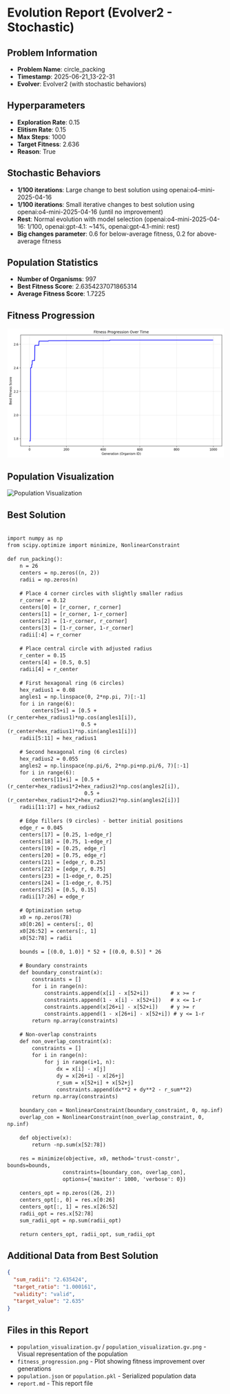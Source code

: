 # Evolution Report (Evolver2 - Stochastic)

## Problem Information
- **Problem Name**: circle_packing
- **Timestamp**: 2025-06-21_13-22-31
- **Evolver**: Evolver2 (with stochastic behaviors)

## Hyperparameters
- **Exploration Rate**: 0.15
- **Elitism Rate**: 0.15
- **Max Steps**: 1000
- **Target Fitness**: 2.636
- **Reason**: True

## Stochastic Behaviors
- **1/100 iterations**: Large change to best solution using openai:o4-mini-2025-04-16
- **1/100 iterations**: Small iterative changes to best solution using openai:o4-mini-2025-04-16 (until no improvement)
- **Rest**: Normal evolution with model selection (openai:o4-mini-2025-04-16: 1/100, openai:gpt-4.1: ~14%, openai:gpt-4.1-mini: rest)
- **Big changes parameter**: 0.6 for below-average fitness, 0.2 for above-average fitness

## Population Statistics
- **Number of Organisms**: 997
- **Best Fitness Score**: 2.6354237071865314
- **Average Fitness Score**: 1.7225

## Fitness Progression
![Fitness Progression](fitness_progression.png)

## Population Visualization
![Population Visualization](population_visualization.gv.png)

## Best Solution
```

import numpy as np
from scipy.optimize import minimize, NonlinearConstraint

def run_packing():
    n = 26
    centers = np.zeros((n, 2))
    radii = np.zeros(n)
    
    # Place 4 corner circles with slightly smaller radius
    r_corner = 0.12
    centers[0] = [r_corner, r_corner]
    centers[1] = [r_corner, 1-r_corner]
    centers[2] = [1-r_corner, r_corner]
    centers[3] = [1-r_corner, 1-r_corner]
    radii[:4] = r_corner
    
    # Place central circle with adjusted radius
    r_center = 0.15
    centers[4] = [0.5, 0.5]
    radii[4] = r_center
    
    # First hexagonal ring (6 circles)
    hex_radius1 = 0.08
    angles1 = np.linspace(0, 2*np.pi, 7)[:-1]
    for i in range(6):
        centers[5+i] = [0.5 + (r_center+hex_radius1)*np.cos(angles1[i]), 
                        0.5 + (r_center+hex_radius1)*np.sin(angles1[i])]
    radii[5:11] = hex_radius1
    
    # Second hexagonal ring (6 circles)
    hex_radius2 = 0.055
    angles2 = np.linspace(np.pi/6, 2*np.pi+np.pi/6, 7)[:-1]
    for i in range(6):
        centers[11+i] = [0.5 + (r_center+hex_radius1*2+hex_radius2)*np.cos(angles2[i]), 
                         0.5 + (r_center+hex_radius1*2+hex_radius2)*np.sin(angles2[i])]
    radii[11:17] = hex_radius2
    
    # Edge fillers (9 circles) - better initial positions
    edge_r = 0.045
    centers[17] = [0.25, 1-edge_r]
    centers[18] = [0.75, 1-edge_r]
    centers[19] = [0.25, edge_r]
    centers[20] = [0.75, edge_r]
    centers[21] = [edge_r, 0.25]
    centers[22] = [edge_r, 0.75]
    centers[23] = [1-edge_r, 0.25]
    centers[24] = [1-edge_r, 0.75]
    centers[25] = [0.5, 0.15]
    radii[17:26] = edge_r
    
    # Optimization setup
    x0 = np.zeros(78)
    x0[0:26] = centers[:, 0]
    x0[26:52] = centers[:, 1]
    x0[52:78] = radii
    
    bounds = [(0.0, 1.0)] * 52 + [(0.0, 0.5)] * 26
    
    # Boundary constraints
    def boundary_constraint(x):
        constraints = []
        for i in range(n):
            constraints.append(x[i] - x[52+i])       # x >= r
            constraints.append(1 - x[i] - x[52+i])   # x <= 1-r
            constraints.append(x[26+i] - x[52+i])    # y >= r
            constraints.append(1 - x[26+i] - x[52+i]) # y <= 1-r
        return np.array(constraints)
    
    # Non-overlap constraints
    def non_overlap_constraint(x):
        constraints = []
        for i in range(n):
            for j in range(i+1, n):
                dx = x[i] - x[j]
                dy = x[26+i] - x[26+j]
                r_sum = x[52+i] + x[52+j]
                constraints.append(dx**2 + dy**2 - r_sum**2)
        return np.array(constraints)
    
    boundary_con = NonlinearConstraint(boundary_constraint, 0, np.inf)
    overlap_con = NonlinearConstraint(non_overlap_constraint, 0, np.inf)
    
    def objective(x):
        return -np.sum(x[52:78])
    
    res = minimize(objective, x0, method='trust-constr', bounds=bounds,
                  constraints=[boundary_con, overlap_con],
                  options={'maxiter': 1000, 'verbose': 0})
    
    centers_opt = np.zeros((26, 2))
    centers_opt[:, 0] = res.x[0:26]
    centers_opt[:, 1] = res.x[26:52]
    radii_opt = res.x[52:78]
    sum_radii_opt = np.sum(radii_opt)
    
    return centers_opt, radii_opt, sum_radii_opt

```

## Additional Data from Best Solution
```json
{
  "sum_radii": "2.635424",
  "target_ratio": "1.000161",
  "validity": "valid",
  "target_value": "2.635"
}
```

## Files in this Report
- `population_visualization.gv` / `population_visualization.gv.png` - Visual representation of the population
- `fitness_progression.png` - Plot showing fitness improvement over generations
- `population.json` or `population.pkl` - Serialized population data
- `report.md` - This report file
